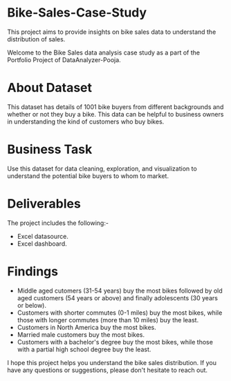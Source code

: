 # Bike-Sales-Case-Study
This project aims to provide insights on bike sales data to understand the distribution of sales.

Welcome to the Bike Sales data analysis case study as a part of the Portfolio Project of DataAnalyzer-Pooja. 

# About Dataset
This dataset has details of 1001 bike buyers from different backgrounds and whether or not they buy a bike. This data can be helpful to business owners in understanding the kind of customers who buy bikes.

# Business Task
Use this dataset for data cleaning, exploration, and visualization to understand the potential bike buyers to whom to market.

# Deliverables
The project includes the following:-
- Excel datasource. 
- Excel dashboard. 

# Findings
- Middle aged cutomers (31-54 years) buy the most bikes followed by old aged customers (54 years or above) and finally adolescents (30 years or below).
- Customers with shorter commutes (0-1 miles) buy the most bikes, while those with longer commutes (more than 10 miles)  buy the least.
- Customers in North America buy the most bikes.
- Married male customers buy the most bikes. 
- Customers with a bachelor's degree buy the most bikes, while those with a partial high school degree buy the least. 

I hope this project helps you understand the bike sales distribution. If you have any questions or suggestions, please don't hesitate to reach out.

